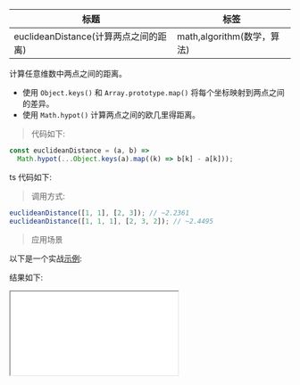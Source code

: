 | 标题                                  | 标签                       |
| ------------------------------------- | -------------------------- |
| euclideanDistance(计算两点之间的距离) | math,algorithm(数学，算法) |

计算任意维数中两点之间的距离。

- 使用 `Object.keys()` 和 `Array.prototype.map()` 将每个坐标映射到两点之间的差异。
- 使用 `Math.hypot()` 计算两点之间的欧几里得距离。

> 代码如下:

```js
const euclideanDistance = (a, b) =>
  Math.hypot(...Object.keys(a).map((k) => b[k] - a[k]));
```

ts 代码如下:

<div class="code-editor" data-url="codes/javascript/ts/euclidean-distance.ts" data-language="typescript"></div>

> 调用方式:

```js
euclideanDistance([1, 1], [2, 3]); // ~2.2361
euclideanDistance([1, 1, 1], [2, 3, 2]); // ~2.4495
```

> 应用场景

以下是一个实战<a href="codes/javascript/html/euclidean-distance.html" target="_blank" rel="noopener noreferrer">示例</a>:

<div class="code-editor" data-url="codes/javascript/html/euclidean-distance.html" data-language="html"></div>

结果如下:

<iframe src="codes/javascript/html/euclidean-distance.html"></iframe>
